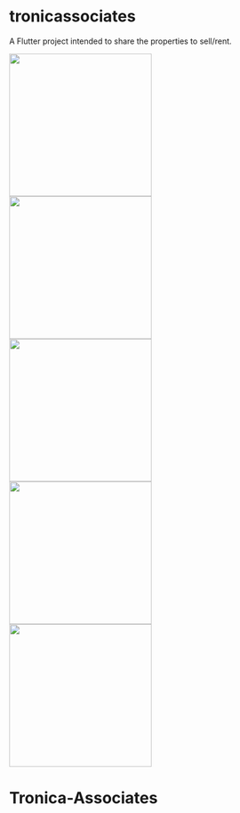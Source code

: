 # tronicassociates

A Flutter project intended to share the properties to sell/rent.


<img src="https://raw.github.com/CrickSoldier/Tronica-Associates/master/screens/1.jpg" width="256"/>
<br>
<img src="https://raw.github.com/CrickSoldier/Tronica-Associates/master/screens/2.jpg" width="256"/>
<br>
<img src="https://raw.github.com/CrickSoldier/Tronica-Associates/master/screens/3.jpg" width="256"/>
<br>
<img src="https://raw.github.com/CrickSoldier/Tronica-Associates/master/screens/4.jpg" width="256"/>
<br>
<img src="https://raw.github.com/CrickSoldier/Tronica-Associates/master/screens/5.jpg" width="256"/>
<br>

# Tronica-Associates
